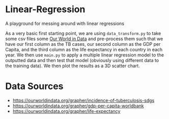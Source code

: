 # Linear-Regression
A playground for messing around with linear regressions

As a very basic first starting point, we are using `data_transform.py` to take some csv files some [Our World in Data](https://ourworldindata.org/) and pre-process them such that we have our first column as the TB cases, our second column as the GDP per Capita, and the third column as the life expectancy in each country in each year. We then use `main.py` to apply a multiple linear regression model to the outputted data and then test that model (obviously using different data to the training data). We then plot the results as a 3D scatter chart.


# Data Sources

* https://ourworldindata.org/grapher/incidence-of-tuberculosis-sdgs
* https://ourworldindata.org/grapher/gdp-per-capita-worldbank
* https://ourworldindata.org/grapher/life-expectancy